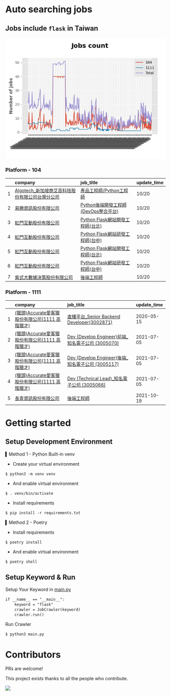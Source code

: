 # Auto searching jobs

## Jobs include `flask` in Taiwan 

 ![image](./doc/plot_img.jpg)


### Platform - 104


|    | company                                                                                           | job_title                                                                                | update_time   |
|---:|:--------------------------------------------------------------------------------------------------|:-----------------------------------------------------------------------------------------|:--------------|
|  1 | [Algotech_新加坡商艾高科技股份有限公司台灣分公司](https://www.104.com.tw/company/1a2x6blc6n?jobsource=jolist_b_date) | [產品工程師/Python工程師](https://www.104.com.tw/job/7duf1?jobsource=jolist_b_date)              | 10/20         |
|  2 | [易勝資訊股份有限公司](https://www.104.com.tw/company/1a2x6bj8og?jobsource=jolist_b_date)                   | [Python後端開發工程師 (DevOps整合平台)](https://www.104.com.tw/job/7asvo?jobsource=jolist_b_date)   | 10/20         |
|  3 | [紅門互動股份有限公司](https://www.104.com.tw/company/oh4m67k?jobsource=jolist_b_date)                      | [Python Flask網站開發工程師(台北)](https://www.104.com.tw/job/6xtfl?jobsource=jolist_b_date)      | 10/20         |
|  4 | [紅門互動股份有限公司](https://www.104.com.tw/company/oh4m67k?jobsource=jolist_b_date)                      | [Python Flask網站研發工程師(台中)](https://www.104.com.tw/job/6kf9h?jobsource=jolist_b_date)      | 10/20         |
|  5 | [紅門互動股份有限公司](https://www.104.com.tw/company/oh4m67k?jobsource=jolist_d_relevance)                 | [Python Flask網站開發工程師(台北)](https://www.104.com.tw/job/6xtfl?jobsource=jolist_d_relevance) | 10/20         |
|  6 | [紅門互動股份有限公司](https://www.104.com.tw/company/oh4m67k?jobsource=jolist_d_relevance)                 | [Python Flask網站研發工程師(台中)](https://www.104.com.tw/job/6kf9h?jobsource=jolist_d_relevance) | 10/20         |
|  7 | [紫式大數據決策股份有限公司](https://www.104.com.tw/company/1a2x6bkygn?jobsource=jolist_b_date)                | [後端工程師](https://www.104.com.tw/job/6p2d5?jobsource=jolist_b_date)                        | 10/20         |

### Platform - 1111


|    | company                                                                    | job_title                                                                          | update_time   |
|---:|:---------------------------------------------------------------------------|:-----------------------------------------------------------------------------------|:--------------|
|  1 | [(獵頭)Accurate愛客獵股份有限公司(1111 高階獵才)](https://www.1111.com.tw/corp/69647966/) | [直播平台_Senior Backend Developer(3002871)](https://www.1111.com.tw/job/85960420/)    | 2020-05-15    |
|  2 | [(獵頭)Accurate愛客獵股份有限公司(1111 高階獵才)](https://www.1111.com.tw/corp/69647966/) | [Dev (Develop Engineer)前端_知名電子公司 (3005070)](https://www.1111.com.tw/job/97460023/) | 2021-07-05    |
|  3 | [(獵頭)Accurate愛客獵股份有限公司(1111 高階獵才)](https://www.1111.com.tw/corp/69647966/) | [Dev (Develop Engineer)後端_知名電子公司 (3005117)](https://www.1111.com.tw/job/97460074/) | 2021-07-05    |
|  4 | [(獵頭)Accurate愛客獵股份有限公司(1111 高階獵才)](https://www.1111.com.tw/corp/69647966/) | [Dev (Technical Lead)_知名電子公司 (3005066)](https://www.1111.com.tw/job/97459998/)     | 2021-07-05    |
|  5 | [長青資訊股份有限公司](https://www.1111.com.tw/corp/71694811/)                       | [後端工程師](https://www.1111.com.tw/job/85012186/)                                     | 2021-10-19    |



# Getting started
## Setup Development Environment
▍Method 1 - Python Built-in venv

- Create your virtual environment
```
$ python3 -m venv venv
```
- And enable virtual environment
```
$ . venv/bin/activate
```
- Install requirements
```
$ pip install -r requirements.txt 
```

▍Method 2 - Poetry
- Install requirements
```
$ poetry install
```
- And enable virtual environment
```
$ poetry shell
```

## Setup Keyword & Run

Setup Your Keyword in [main.py](./main.py#L88)
```
if __name__ == "__main__":
    keyword = "flask"
    crawler = JobCrawler(keyword)
    crawler.run()
```

Run Crawler
```
$ python3 main.py
```

# Contributors
PRs are welcome!

This project exists thanks to all the people who contribute.

<a href="https://github.com/hsuanchi/auto-search-flask-job/graphs/contributors">
  <img src="https://contrib.rocks/image?repo=hsuanchi/auto-search-flask-job"/>
</a>
